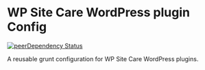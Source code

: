 # WP Site Care WordPress plugin Config

[![peerDependency Status](https://david-dm.org/wpsitecare/sitecare-plugin-config/peer-status.svg)](https://david-dm.org/wpsitecare/sitecare-plugin-config#info=peerDependencies)

A reusable grunt configuration for WP Site Care WordPress plugins.
